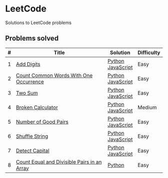 # LeetCode
Solutions to LeetCode problems

## Problems solved

| # | Title | Solution | Difficulty |
|---| ----- | -------- | ---------- |
|1|[Add Digits](https://leetcode.com/problems/add-digits) | [Python](./easy/add-digits/add-digits.py) <br/> [JavaScript](./easy/add-digits/add-digits.js) |Easy|
|2|[Count Common Words With One Occurrence](https://leetcode.com/problems/count-common-words-with-one-occurrence) | [Python](./easy/count_commonords_with_one_occurrence/count-words.py) <br/> [JavaScript](./easy/count_commonords_with_one_occurrence/count-words.js) |Easy|
|3|[Two Sum](https://leetcode.com/problems/two-sum/) | [Python](./easy/two-sum/twoSum.py) <br/> [JavaScript](./easy/two-sum/twoSum.js) |Easy|
|4|[Broken Calculator](https://leetcode.com/problems/broken-calculator/) | [Python](./medium/broken-calculator/brokenCalculator.py) <br/> [JavaScript](./medium/broken-calculator/brokenCalculator.js)  |Medium|
|5|[Number of Good Pairs](https://leetcode.com/problems/number-of-good-pairs/) | [Python](./easy/number-good-pairs/numIdenticalPairs.py) <br/> [JavaScript](./easy/number-good-pairs/numIdenticalPairs.js) |Easy|
|6|[Shuffle String](https://leetcode.com/problems/shuffle-string/) | [Python](./easy/shuffle-string/restoreString.py) <br/> [JavaScript](./easy/shuffle-string/restoreString.js) |Easy|
|7|[Detect Capital](https://leetcode.com/problems/detect-capital/) | [Python](./easy/detect-capital/detectCapitalUse.py) <br/> [JavaScript](./easy/detect-capital/detectCapitalUse.js) |Easy|
|8|[Count Equal and Divisible Pairs in an Array](https://leetcode.com/contest/biweekly-contest-72/problems/count-equal-and-divisible-pairs-in-an-array/) | [Python](./easy/count-pairs/countPairs.py) |Easy|